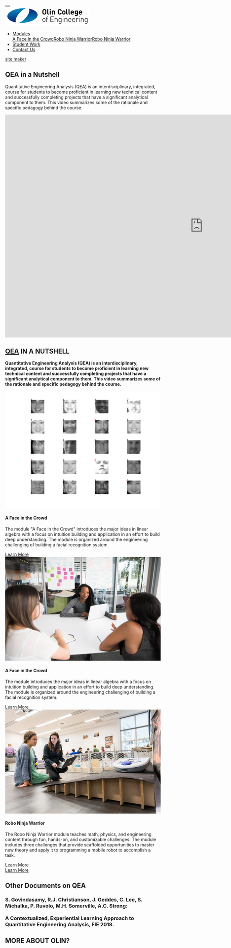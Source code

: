 <!DOCTYPE html>
<html  >
<head>
  
  <meta charset="UTF-8">
  <meta http-equiv="X-UA-Compatible" content="IE=edge">
  <meta name="generator" content="Mobirise v4.12.3, mobirise.com">
  <meta name="viewport" content="width=device-width, initial-scale=1, minimum-scale=1">
  <link rel="shortcut icon" href="assets/images/olinlogo.png" type="image/x-icon">
  <meta name="description" content="">


  <title>Home</title>
  <link rel="stylesheet" href="assets/web/assets/mobirise-icons/mobirise-icons.css">
  <link rel="stylesheet" href="assets/bootstrap/css/bootstrap.min.css">
  <link rel="stylesheet" href="assets/bootstrap/css/bootstrap-grid.min.css">
  <link rel="stylesheet" href="assets/bootstrap/css/bootstrap-reboot.min.css">
  <link rel="stylesheet" href="assets/socicon/css/styles.css">
  <link rel="stylesheet" href="assets/tether/tether.min.css">
  <link rel="stylesheet" href="assets/dropdown/css/style.css">
  <link rel="stylesheet" href="assets/theme/css/style.css">
  <link rel="preload" as="style" href="assets/mobirise/css/mbr-additional.css"><link rel="stylesheet" href="assets/mobirise/css/mbr-additional.css" type="text/css">



</head>
<body>
  <section class="menu cid-sh7MMfmVZn" once="menu" id="menu2-6">
    <nav class="navbar navbar-expand beta-menu navbar-dropdown align-items-center navbar-fixed-top navbar-toggleable-sm bg-color transparent">
        <button class="navbar-toggler navbar-toggler-right" type="button" data-toggle="collapse" data-target="#navbarSupportedContent" aria-controls="navbarSupportedContent" aria-expanded="false" aria-label="Toggle navigation">
            <div class="hamburger">
                <span></span>
                <span></span>
                <span></span>
                <span></span>
            </div>
        </button>
        <div class="menu-logo">
            <div class="navbar-brand">
                <span class="navbar-logo">
                    <a href="index.html">
                        <img src="assets/images/olinlogo.png" alt="Mobirise" title="" style="height: 3.8rem;">
                    </a>
                </span>
            </div>
        </div>
        <div class="collapse navbar-collapse" id="navbarSupportedContent">
            <ul class="navbar-nav nav-dropdown nav-right" data-app-modern-menu="true"><li class="nav-item dropdown"><a class="nav-link link dropdown-toggle text-black display-4" href="https://qeacourse.github.io/AFaceInTheCrowd/" aria-expanded="false" data-toggle="dropdown-submenu">
                        Modules</a><div class="dropdown-menu"><a class="dropdown-item text-black display-4" href="https://qeacourse.github.io/AFaceInTheCrowd/" aria-expanded="false" target="_blank">A Face in the Crowd</a><a class="dropdown-item text-black display-4" href="https://qeacourse.github.io/RoboNinjaWarrior/" aria-expanded="false" target="_blank">Robo Ninja Warrior</a><a class="dropdown-item text-black display-4" href="https://qeacourse.github.io/AFaceInTheCrowd/" aria-expanded="false" target="_blank">Robo Ninja Warrior</a></div></li><li class="nav-item"><a class="nav-link link text-black display-4" href="studentwork.html">
                        Student Work</a></li>
                <li class="nav-item">
                    <a class="nav-link link text-black display-4" href="contactus.html">Contact Us
                    </a>
                </li></ul>
        </div>
    </nav>
</section>

<section class="engine"><a href="https://mobirise.info/d">site maker</a></section><section class="header7 cid-sh7BFjUpK4 mbr-fullscreen mbr-parallax-background" id="header7-1">
    <div class="mbr-overlay" style="opacity: 0.6; background-color: rgb(35, 35, 35);">
    </div>
    <div class="container">
        <div class="media-container-row">
            <div class="media-content align-right">
                <h1 class="mbr-section-title mbr-white pb-3 mbr-fonts-style display-1">QEA in a Nutshell</h1>
                <div class="mbr-section-text mbr-white pb-3">
                    <p class="mbr-text mbr-fonts-style display-5">
                        Quantitative Engineering Analysis (QEA) is an interdisciplinary, integrated, course for students to become proficient in learning new technical content and successfully completing projects that have a significant analytical component to them. This video summarizes some of the rationale and specific pedagogy behind the course.
                    </p>
                </div>
            </div>
            <div class="mbr-figure" style="width: 105%;"><iframe class="mbr-embedded-video" src="https://www.youtube.com/embed/MFL4gd2IMm8?rel=0&amp;amp;showinfo=0&amp;autoplay=1&amp;loop=1&amp;playlist=MFL4gd2IMm8" width="1280" height="720" frameborder="0" allowfullscreen></iframe></div>
        </div>
    </div>
</section>

<section class="header6 cid-sisDnRkpbl mbr-fullscreen" data-bg-video="https://youtu.be/MFL4gd2IMm8" id="header6-q">
    <div class="mbr-overlay" style="opacity: 0.7; background-color: rgb(35, 35, 35);">
    </div>
    <div class="container">
        <div class="row justify-content-md-center">
            <div class="mbr-white col-md-10">
                <h1 class="mbr-section-title align-center mbr-bold pb-3 mbr-fonts-style display-1">
                    <a href="https://youtu.be/MFL4gd2IMm8" target="_blank"><strong>QEA</strong></a> IN A NUTSHELL</h1>
                <p class="mbr-text align-center pb-3 mbr-fonts-style display-5"><strong>Quantitative Engineering Analysis (QEA) is an interdisciplinary, integrated, course for students to become proficient in learning new technical content and successfully completing projects that have a significant analytical component to them. This video summarizes some of the rationale and specific pedagogy behind the course.</strong><br></p>
            </div>
        </div>
    </div>
    <div class="mbr-arrow hidden-sm-down" aria-hidden="true">
        <a href="#next">
            <i class="mbri-down mbr-iconfont"></i>
        </a>
    </div>
</section>

<section class="features3 cid-sh7GojIXhX" id="features3-5">
    <div class="container">
        <div class="media-container-row">
            <div class="card p-3 col-12 col-md-6 col-lg-4">
                <div class="card-wrapper">
                    <div class="card-img">
                        <img src="assets/images/faces-collage.png" alt="Mobirise" title="">
                    </div>
                    <div class="card-box">
                        <h4 class="card-title mbr-fonts-style display-7">
                            A Face in the Crowd</h4>
                        <p class="mbr-text mbr-fonts-style display-7">
                            The module "A Face in the Crowd" introduces the major ideas in linear algebra with a focus on intuition building and application in an effort to build deep understanding. The module is organized around the engineering challenging of building a facial recognition system.
                        </p>
                    </div>
                    <div class="mbr-section-btn text-center"><a href="https://qeacourse.github.io/AFaceInTheCrowd/" class="btn btn-primary display-4" target="_blank">
                            Learn More
                        </a></div>
                </div>
            </div>
            <div class="card p-3 col-12 col-md-6 col-lg-4">
                <div class="card-wrapper">
                    <div class="card-img">
                        <img src="assets/images/background2.jpg" alt="Mobirise">
                    </div>
                    <div class="card-box">
                        <h4 class="card-title mbr-fonts-style display-7">
                            A Face in the Crowd</h4>
                        <p class="mbr-text mbr-fonts-style display-7">
                            The module introduces the major ideas in linear algebra with a focus on intuition building and application in an effort to build deep understanding. The module is organized around the engineering challenging of building a facial recognition system.
                        </p>
                    </div>
                    <div class="mbr-section-btn text-center"><a href="https://qeacourse.github.io/AFaceInTheCrowd/" class="btn btn-primary display-4" target="_blank">
                            Learn More
                        </a></div>
                </div>
            </div>
            <div class="card p-3 col-12 col-md-6 col-lg-4">
                <div class="card-wrapper">
                    <div class="card-img">
                        <img src="assets/images/annie-nina-mount-doom.jpg" alt="Mobirise" title="">
                    </div>
                    <div class="card-box">
                        <h4 class="card-title mbr-fonts-style display-7">
                            Robo Ninja Warrior</h4>
                        <p class="mbr-text mbr-fonts-style display-7">
                            The Robo Ninja Warrior module teaches math, physics, and engineering content through fun, hands-on, and customizable challenges. The module includes three challenges that provide scaffolded opportunities to master new theory and apply it to programming a mobile robot to accomplish a task.
                        </p>
                    </div>
                    <div class="mbr-section-btn text-center"><a href="https://qeacourse.github.io/RoboNinjaWarrior/" class="btn btn-primary display-4" target="_blank">
                            Learn More
                        </a></div>
                </div>
            </div>
        </div>
    </div>
</section>

<section class="mbr-section info2 cid-sh7PrsfuA3" id="info2-8">
    <div class="container">
        <div class="row main justify-content-center">
            <div class="media-container-column col-12 col-lg-3 col-md-4">
                <div class="mbr-section-btn align-left py-4"><a class="btn btn-primary display-4" href="https://ieeexplore.ieee.org/document/8658526" target="_blank">Learn More</a></div>
            </div>
            <div class="media-container-column title col-12 col-lg-7 col-md-6">
                <h2 class="align-right mbr-bold mbr-white pb-3 mbr-fonts-style display-2">Other Documents on QEA
</h2>
                <h3 class="mbr-section-subtitle align-right mbr-light mbr-white mbr-fonts-style display-5">S. Govindasamy, R.J. Christianson, J. Geddes, C. Lee, S. Michalka, P. Ruvolo, M.H. Somerville, A.C. Strong: <br><br><strong>A Contextualized, Experiential Learning Approach to Quantitative Engineering Analysis, FIE 2018.</strong></h3>
            </div>
        </div>
    </div>
</section>

<section class="cid-sisJGp7TAK" id="social-buttons2-s">
    <div class="container">
        <div class="media-container-row">
            <div class="col-md-8 align-center">
                <h2 class="pb-3 mbr-fonts-style display-2">MORE ABOUT OLIN?</h2>
                <div class="social-list pl-0 mb-0">
                    <a href="https://twitter.com/OlinCollege" target="_blank">
                        <span class="px-2 mbr-iconfont mbr-iconfont-social socicon-twitter socicon"></span>
                    </a>
                    <a href="https://www.facebook.com/OlinCollege" target="_blank">
                        <span class="px-2 mbr-iconfont mbr-iconfont-social socicon-facebook socicon"></span>
                    </a>
                    <a href="https://www.instagram.com/olincollege/" target="_blank">
                        <span class="px-2 mbr-iconfont mbr-iconfont-social socicon-instagram socicon"></span>
                    </a>
                    <a href="https://www.youtube.com/c/mobirise" target="_blank">
                    </a>
                    <a href="https://www.behance.net/Mobirise" target="_blank">
                    </a>
                </div>
            </div>
        </div>
    </div>
</section>


  <script src="assets/web/assets/jquery/jquery.min.js"></script>
  <script src="assets/popper/popper.min.js"></script>
  <script src="assets/bootstrap/js/bootstrap.min.js"></script>
  <script src="assets/smoothscroll/smooth-scroll.js"></script>
  <script src="assets/parallax/jarallax.min.js"></script>
  <script src="assets/tether/tether.min.js"></script>
  <script src="assets/vimeoplayer/jquery.mb.vimeo_player.js"></script>
  <script src="assets/dropdown/js/nav-dropdown.js"></script>
  <script src="assets/dropdown/js/navbar-dropdown.js"></script>
  <script src="assets/touchswipe/jquery.touch-swipe.min.js"></script>
  <script src="assets/sociallikes/social-likes.js"></script>
  <script src="assets/ytplayer/jquery.mb.ytplayer.min.js"></script>
  <script src="assets/theme/js/script.js"></script>


</body>
</html>
